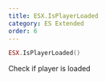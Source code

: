 ```yaml
---
title: ESX.IsPlayerLoaded
category: ES Extended
order: 6
---
```


```lua
ESX.IsPlayerLoaded()
```

Check if player is loaded
